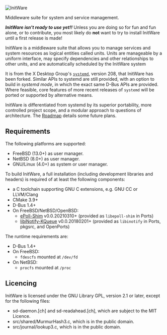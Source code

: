 ![InitWare](http://brand.initware.com/assets/page-logo.png)

Middleware suite for system and service management.

***InitWare isn't ready to use yet!!***
Unless you are doing so for fun and fun alone, or to contribute, you most
likely do **not** want to try to install InitWare until a first release is made!

InitWare is a middleware suite that allows you to manage services
and system resources as logical entities called units. Units are manageable by a
uniform interface, may specify dependencies and other relationships to other
units, and are automatically scheduled by the InitWare system

It is from the X Desktop Group's
[`systemd`](http://www.freedesktop.org/wiki/Software/systemd), version 208, that
InitWare has been forked.
Similar APIs to systemd are still provided, with an option to build in
*systemd mode*, in which the exact same D-Bus APIs are provided. Where feasible,
core features of more recent releases of `systemd` will be ported or supported
by alternative means.

InitWare is differentiated from systemd by its superior portability, more
controlled project scope, and a modular approach to questions of architecture.
The [Roadmap](wiki/Roadmap) details some future plans.


Requirements
------------

The following platforms are supported:

- FreeBSD (13.0+) as user manager.
- NetBSD (8.0+) as user manager.
- GNU/Linux (4.0+) as system or user manager.


To build InitWare, a full installation (including development libraries and
headers) is required of at least the following components:

- a C toolchain supporting GNU C extensions, e.g. GNU CC or LLVM/Clang
- CMake 3.9+
- D-Bus 1.4+
- On FreeBSD/NetBSD/OpenBSD:
    - [ePoll-Shim](https://github.com/jiixyj/epoll-shim) v0.0.20210310+
      (provided as `libepoll-shim` in Ports)
    - [libiNotify-KQueue](https://github.com/libinotify-kqueue/libinotify-kqueue)
      v0.0.20180201+ (provided as `libinotify` in Ports, pkgsrc, and OpenPorts)

The runtime requirements are:

- D-Bus 1.4+
- On FreeBSD:
    - `fdescfs` mounted at `/dev/fd`
- On NetBSD:
    - `procfs` mounted at `/proc`

Licencing
---------

InitWare is licensed under the GNU Library GPL, version 2.1 or later, except for
the following files:

- sd-daemon.[ch] and sd-readahead.[ch], which are subject to the MIT Licence.
- src/shared/MurmurHash3.c, which is in the public domain.
- src/journal/lookup3.c, which is in the public domain.
